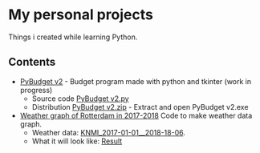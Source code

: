 # My personal projects

Things i created while learning Python.


## Contents

* [PyBudget v2](PyBudget) - Budget program made with python and tkinter (work in progress)
  - Source code [PyBudget v2.py](PyBudget/PyBudget%20v2.py)
  - Distribution [PyBudget v2.zip](PyBudget/PyBudget%20v2.zip) - Extract and open PyBudget v2.exe
* [Weather graph of Rotterdam in 2017-2018](Data%20visualization/rotterdam_weerdata.py) Code to make weather data graph. 
  - Weather data: [KNMI_2017-01-01__2018-18-06](Data%20visualization/KNMI_2017-01-01__2018-18-06.csv). 
  - What it will look like: [Result](Data%20visualization/rotterdam_weer_2017-2018.png)